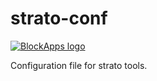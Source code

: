 # strato-conf

[![BlockApps logo](http://blockapps.net/img/logo_cropped.png)](http://blockapps.net)


Configuration file for strato tools.
